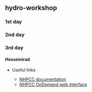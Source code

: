 ## hydro-workshop

### 1st day

### 2nd day

### 3rd day

#### Hosseinirad

* Useful links

    - [NHPCC documentation](https://docs.hpc.iut.ac.ir/about_the_hpc/)
    - [NHPCC OnDemand web interface](https://docs.hpc.iut.ac.ir/user_guide/ondemand/overview/#interactive-apps)
